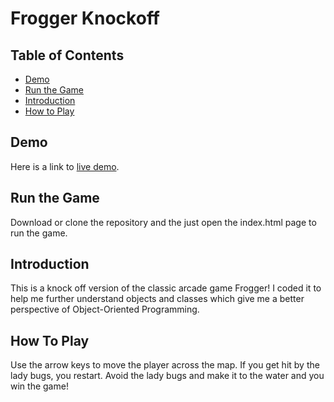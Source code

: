 # Frogger Knockoff

## Table of Contents

- [Demo](#demo)
- [Run the Game](#run-the-game)
- [Introduction](#introduction)
- [How to Play](#how-to-play)

## Demo

Here is a link to [live demo](https://frogger-knockoff.netlify.com/).

## Run the Game

Download or clone the repository and the just open the index.html page to run the game.

## Introduction

This is a knock off version of the classic arcade game Frogger! I coded it to help me further understand objects and classes which give me a better perspective of Object-Oriented Programming.

## How To Play

Use the arrow keys to move the player across the map. If you get hit by the lady bugs, you restart. Avoid the lady bugs and make it to the water and you win the game!
